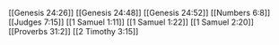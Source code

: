 [[Genesis 24:26]]
[[Genesis 24:48]]
[[Genesis 24:52]]
[[Numbers 6:8]]
[[Judges 7:15]]
[[1 Samuel 1:11]]
[[1 Samuel 1:22]]
[[1 Samuel 2:20]]
[[Proverbs 31:2]]
[[2 Timothy 3:15]]
